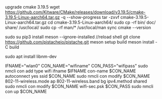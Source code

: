upgrade cmake 3.19.5
wget https://github.com/Kitware/CMake/releases/download/v3.19.5/cmake-3.19.5-Linux-aarch64.tar.gz -q --show-progress
tar -zxvf cmake-3.19.5-Linux-aarch64.tar.gz
cd cmake-3.19.5-Linux-aarch64/
sudo cp -rf bin/ doc/ share/ /usr/local/
sudo cp -rf man/* /usr/local/man
sync
cmake --version

sudo su
pip3 install meson --ignore-installed
//reload shell
git clone https://github.com/pistacheio/pistache.git
meson setup build
meson install -C build


sudo apt install libnm-dev


IFNAME="wlan0"
CON_NAME="wifiname"
CON_PASS="wifipass"
sudo nmcli con add type wifi ifname $IFNAME con-name $CON_NAME autoconnect yes ssid $CON_NAME
sudo nmcli con modify $CON_NAME 802-11-wireless.mode ap 802-11-wireless.band bg ipv4.method shared
sudo nmcli con modify $CON_NAME wifi-sec.psk $CON_PASS
sudo nmcli con up $CON_NAME
